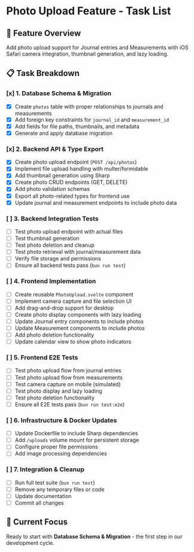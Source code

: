 # Photo Upload Feature - Task List

## 🎯 Feature Overview
Add photo upload support for Journal entries and Measurements with iOS Safari camera integration, thumbnail generation, and lazy loading.

## 📋 Task Breakdown

### [x] 1. Database Schema & Migration
- [x] Create `photos` table with proper relationships to journals and measurements
- [x] Add foreign key constraints for `journal_id` and `measurement_id`
- [x] Add fields for file paths, thumbnails, and metadata
- [x] Generate and apply database migration

### [x] 2. Backend API & Type Export
- [x] Create photo upload endpoint (`POST /api/photos`)
- [x] Implement file upload handling with multer/formidable
- [x] Add thumbnail generation using Sharp
- [x] Create photo CRUD endpoints (GET, DELETE)
- [x] Add photo validation schemas
- [x] Export all photo-related types for frontend use
- [x] Update journal and measurement endpoints to include photo data

### [ ] 3. Backend Integration Tests
- [ ] Test photo upload endpoint with actual files
- [ ] Test thumbnail generation
- [ ] Test photo deletion and cleanup
- [ ] Test photo retrieval with journal/measurement data
- [ ] Verify file storage and permissions
- [ ] Ensure all backend tests pass (`bun run test`)

### [ ] 4. Frontend Implementation  
- [ ] Create reusable `PhotoUpload.svelte` component
- [ ] Implement camera capture and file selection UI
- [ ] Add drag-and-drop support for desktop
- [ ] Create photo display components with lazy loading
- [ ] Update Journal entry components to include photos
- [ ] Update Measurement components to include photos
- [ ] Add photo deletion functionality
- [ ] Update calendar view to show photo indicators

### [ ] 5. Frontend E2E Tests
- [ ] Test photo upload flow from journal entries
- [ ] Test photo upload flow from measurements  
- [ ] Test camera capture on mobile (simulated)
- [ ] Test photo display and lazy loading
- [ ] Test photo deletion functionality
- [ ] Ensure all E2E tests pass (`bun run test:e2e`)

### [ ] 6. Infrastructure & Docker Updates
- [ ] Update Dockerfile to include Sharp dependencies
- [ ] Add `/uploads` volume mount for persistent storage
- [ ] Configure proper file permissions
- [ ] Add image processing dependencies

### [ ] 7. Integration & Cleanup
- [ ] Run full test suite (`bun run test`)
- [ ] Remove any temporary files or code
- [ ] Update documentation
- [ ] Commit all changes

## 🎯 Current Focus
Ready to start with **Database Schema & Migration** - the first step in our development cycle.
